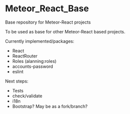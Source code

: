 # Meteor_React_Base
Base repository for Meteor-React projects

To be used as base for other Meteor-React based projects.

Currently implemented/packages:
- React
- ReactRouter
- Roles (alanning:roles)
- accounts-password
- eslint

Next steps:
- Tests
- check/validate
- i18n
- Bootstrap? May be as a fork/branch?
